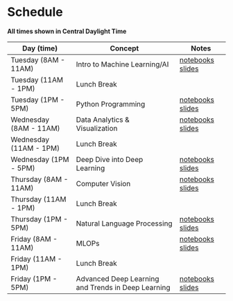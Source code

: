 # Schedule

**All times shown in Central Daylight Time**

| Day (time) | Concept | Notes |
|------|---------|-------|
| Tuesday (8AM - 11AM) | Intro to Machine Learning/AI | [notebooks](https://colab.research.google.com/drive/1JxLirVyrr_yVwNjwmhBQrrKKUIdDIGPz?usp=sharing)  [slides](https://iastate.box.com/s/1hnp7cr5fq9d61zfq9bprohj5fs4lp48)|
| Tuesday (11AM - 1PM) | Lunch Break | |
| Tuesday (1PM - 5PM) | Python Programming | [notebooks](https://colab.research.google.com/drive/1XEWP2wIZ3_FIGkr7to5RZ83C6mqoqYC4?usp=sharing) [slides](https://iastate.box.com/s/wix29xhbgo8a924p7ydbpjf3tkjl6dby) |
| Wednesday (8AM - 11AM) | Data Analytics & Visualization | [notebooks]()  [slides]()|
| Wednesday (11AM - 1PM) | Lunch Break | |
| Wednesday (1PM - 5PM) | Deep Dive into Deep Learning | [notebooks]() [slides]() |
| Thursday (8AM - 11AM) | Computer Vision | [notebooks]()  [slides]()|
| Thursday (11AM - 1PM) | Lunch Break | |
| Thursday (1PM - 5PM) | Natural Language Processing | [notebooks]() [slides]() |
| Friday (8AM - 11AM) | MLOPs | [notebooks]()  [slides]()|
| Friday (11AM - 1PM) | Lunch Break | |
| Friday (1PM - 5PM) | Advanced Deep Learning and Trends in Deep Learning | [notebooks]() [slides]()|
